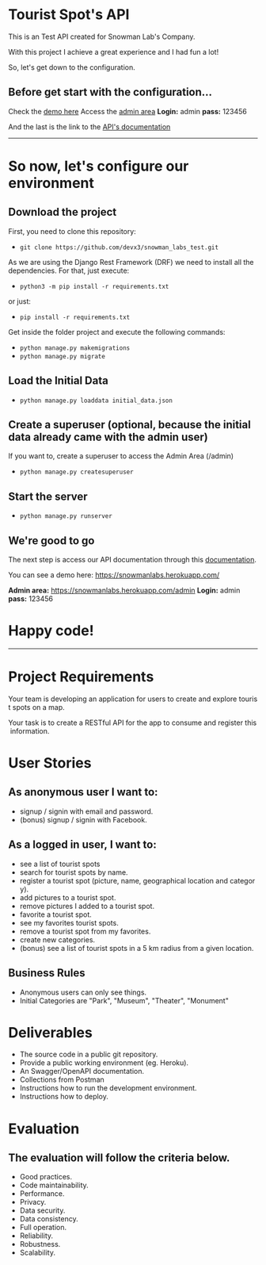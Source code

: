 # Tourist Spot's API

This is an Test API created for Snowman Lab's Company. 

With this project I achieve a great experience and I had fun a lot! 

So, let's get down to the configuration. 

## Before get start with the configuration... 

Check the [demo here](https://snowmanlabs.herokuapp.com/)
Access the [admin area](https://snowmanlabs.herokuapp.com/)
**Login:** admin
**pass:** 123456

And the last is the link to the [API's documentation](https://documenter.getpostman.com/view/7747875/TVRd9r4d)

-----

# So now, let's configure our environment

## Download the project

First, you need to clone this repository: 

- `git clone https://github.com/devx3/snowman_labs_test.git`

As we are using the Django Rest Framework (DRF) we need to install all the dependencies. For that, just execute: 

- `python3 -m pip install -r requirements.txt`

or just: 

- `pip install -r requirements.txt`

Get inside the folder project and execute the following commands:

- `python manage.py makemigrations`
- `python manage.py migrate`

## Load the Initial Data
- `python manage.py loaddata initial_data.json`

## Create a superuser (optional, because the initial data already came with the admin user)
If you want to, create a superuser to access the Admin Area (/admin)
- `python manage.py createsuperuser`

## Start the server
- `python manage.py runserver`

## We're good to go

The next step is access our API documentation through this [documentation](https://documenter.getpostman.com/view/7747875/TVRd9r4d).

You can see a demo here: https://snowmanlabs.herokuapp.com/

**Admin area:** https://snowmanlabs.herokuapp.com/admin
**Login:** admin
**pass:** 123456

# Happy code! 

---------------


# **Project Requirements**

Your team is developing an application for users to create and explore tourist spots on a map.

Your task is to create a RESTful API for the app to consume and register this information.

# **User Stories**

## **As anonymous user I want to:**

- signup / signin with email and password.
- (bonus) signup / signin with Facebook.

## **As a logged in user, I want to:**

- see a list of tourist spots 
- search for tourist spots by name.
- register a tourist spot (picture, name, geographical location and category).
- add pictures to a tourist spot.
- remove pictures I added to a tourist spot.
- favorite a tourist spot.
- see my favorites tourist spots.
- remove a tourist spot from my favorites.
- create new categories.
- (bonus) see a list of tourist spots in a 5 km radius from a given location.

## **Business Rules**

- Anonymous users can only see things.
- Initial Categories are "Park", "Museum", "Theater", "Monument"

# **Deliverables**

- The source code in a public git repository.
- Provide a public working environment (eg. Heroku).
- An Swagger/OpenAPI documentation.
- Collections from Postman
- Instructions how to run the development environment.
- Instructions how to deploy.

# **Evaluation**

## **The evaluation will follow the criteria below.**

- Good practices.
- Code maintainability.
- Performance.
- Privacy.
- Data security.
- Data consistency.
- Full operation.
- Reliability.
- Robustness.
- Scalability.



